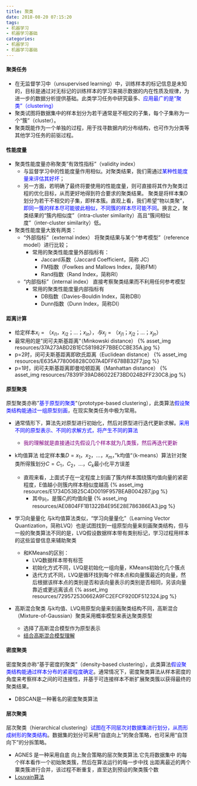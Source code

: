 ```yaml
---
title: 聚类
date: 2018-08-20 07:15:20
tags: 
- 机器学习
- 机器学习基础
categories: 
- 机器学习
- 机器学习基础
---
```


#### 聚类任务
- 在无监督学习中（unsupervised learning）中，训练样本的标记信息是未知的，目标是通过对无标记的训练样本的学习来揭示数据的内在性质及规律，为进一步的数据分析提供基础。此类学习任务中研究最多、<font color='blue'>应用最广的是“聚类”（clustering）</font>
- 聚类试图将数据集中的样本划分为若干通常是不相交的子集，每个子集称为一个“簇”（cluster）。
- 聚类既能作为一个单独的过程，用于找寻数据内的分布结构，也可作为分类等其他学习任务的前驱过程。

#### 性能度量
- 聚类性能度量亦称聚类“有效性指标”（validity index）
  - 与监督学习中的性能度量作用相似。对聚类结果，我们需通过<font color='blue'>某种性能度量来评估其好坏</font>；
  - 另一方面，若明确了最终将要使用的性能度量，则可直接将其作为聚类过程的优化目标，从而更好地得到符合要求的聚类结果。
聚类是将样本集D划分为若干不相交的子集，即样本簇。直观上看，我们希望“物以类聚”，<font color='blue'>即同一簇的样本尽可能彼此相似，不同簇的样本尽可能不同</font>。换言之，聚类结果的“簇内相似度”（intra-cluster similarity）高且“簇间相似度”（inter-cluster similarity）低。
- 聚类性能度量大致有两类：
  - “外部指标”（external index）
    将聚类结果与某个“参考模型”（reference model）进行比较；
    - 常用的聚类性能度量外部指标有：
      - Jaccard系数（Jaccard Coefficient，简称 JC）
      - FM指数（Fowlkes and Mallows Index，简称FMI）
      - Rand指数（Rand Index，简称RI）
  - “内部指标”（internal index）
    直接考察聚类结果而不利用任何参考模型
    - 常用的聚类性能度量内部指标有
      - DB指数（Davies-Bouldin Index，简称DBI）
      - Dunn指数（Dunn Index，简称DI）
      

#### 距离计算
- 给定样本$x_i=（x_{i1}，x_{i2}；…；x_{in}），与x_j=（x_{j1}；x_{j2}；…；x_{jn}）$
- 最常用的是”闵可夫斯基距离“（Minkowski distance）
  {% asset_img resources/37A273ABD2B1EC581982F7BBECCBE35A.jpg %}
- p=2时，闵可夫斯基距离即欧氏距离（Euclidean distance）
  {% asset_img resources/E635A778006828C007A4DFF678BB32F7.jpg %}
- p=1时，闵可夫斯基距离即曼哈顿距离（Manhattan distance）
  {% asset_img resources/78391F39AD86022E73BD024B2FF230C8.jpg %}

#### 原型聚类
原型聚类亦称”<font color='blue'>基于原型的聚类</font>“（prototype-based clustering），此类算法<font color='blue'>假设聚类结构能通过一组原型刻画</font>，在现实聚类任务中极为常用。
  - 通常情形下，算法先对原型进行初始化，然后对原型进行迭代更新求解。<font color='blue'>采用不同的原型表示、不同的求解方式，将产生不同的算法</font>
    - <font color='purple'>我的理解就是直接通过先假设几个样本就为几类簇，然后再迭代更新</font>

- k均值算法
  给定样本集$D={x_1，x_2，…，x_m}$，”k均值“（k-means）算法针对聚类所得簇划分$C={C_1，C_2，…，C_k}$最小化平方误差
  - 直观来看，上面式子在一定程度上刻画了簇内样本围绕簇均值向量的紧密程度，E值越小则簇内样本相似度越高
  {% asset_img resources/E1734D53B25C4D0019F957BEAB0042B7.jpg %}
    - 其中$\mu_i$，是簇$C_i$的均值向量
      {% asset_img resources/AE0804FF1B1322B4E95E28E786386EA3.jpg %}
- 学习向量量化
  与k均值算法类似，“学习向量量化”（Learning Vector Quantization，简称LVQ）也是试图找到一组原型向量来刻画聚类结构，但与一般的聚类算法不同的是，LVQ假设数据样本带有类别标记，学习过程用样本的这些监督信息来辅助聚类
  - 和KMeans的区别：
    - LVQ数据样本带有标签 
    - 初始化方式不同，LVQ是初始化一组向量，KMeans初始化几个簇点
    - 迭代方式不同，LVQ是循环找到每个样本点和向量簇最近的向量，然后根据该样本点的类别是否和该向量表示的类别是否相同，另该向量靠近或更远离该点
    {% asset_img resources/729572530662A9FC2EFCF920DF512324.jpg %}

- 高斯混合聚类
  与k均值、LVQ用原型向量来刻画聚类结构不同，高斯混合（Mixture-of-Gaussian）聚类采用概率模型来表达聚类原型
  - 选择了高斯混合模型作为原型表示
  - [结合高斯混合模型理解](https://blog.csdn.net/lin_limin/article/details/81048411)

#### 密度聚类
密度聚类亦称“基于密度的聚类”（density-based clustering），此类算法<font color='blue'>假设聚类结构能通过样本分布的紧密程度确定</font>。通常情况下，密度聚类算法从样本密度的角度来考察样本之间的可连接性，并基于可连接样本不断扩展聚类簇以获得最终的聚类结果。
- DBSCAN是一种著名的密度聚类算法

#### 层次聚类
层次聚类（hierarchical clustering）<font color='blue'>试图在不同层次对数据集进行划分，从而形成树形的聚类结构</font>。数据集的划分可采用“自底向上”的聚合策略，也可采用“自顶向下”的分拆策略。
  - AGNES 是一种采用自底 向上聚合策略的层次聚类算法.它先将数据集中 的每个样本看作一个初始聚类簇，然后在算法运行的每一步中找 出距离最近的两个粟类簇进行合并，该过程不断重复，直至达到预设的聚类簇个数
  - [Louvain算法](https://yuancl.github.io/2019/05/22/ml/层次聚类Louvain/)
    